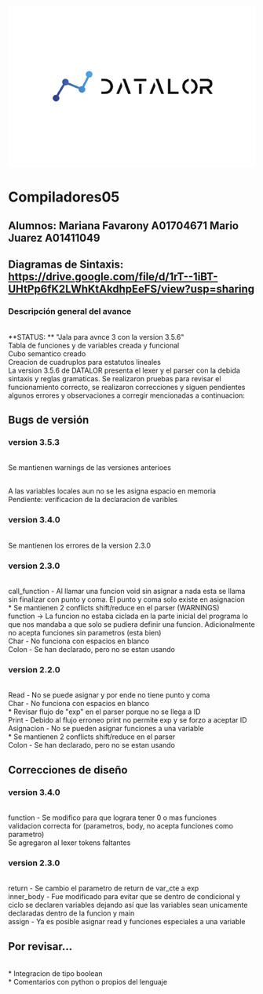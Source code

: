 ![This is an image](/Assets/logo.png)
# Compiladores05
## Alumnos: Mariana Favarony A01704671 Mario Juarez A01411049
## Diagramas de Sintaxis: https://drive.google.com/file/d/1rT--1iBT-UHtPp6fK2LWhKtAkdhpEeFS/view?usp=sharing


### Descripción general del avance
<br> **STATUS: ** "Jala para avnce 3 con la version 3.5.6"
<br> Tabla de funciones y de variables creada y funcional
<br> Cubo semantico creado
<br> Creacion de cuadruplos para estatutos lineales
<br>La version 3.5.6 de DATALOR presenta el lexer y el parser con la debida sintaxis y reglas gramaticas. Se realizaron pruebas para revisar el funcionamiento correcto, se realizaron correcciones y siguen pendientes algunos errores y observaciones a corregir mencionadas a continuacion:


## Bugs de versión
### version 3.5.3
<br> Se mantienen warnings de las versiones anterioes 

<br> A las variables locales aun no se les asigna espacio en memoria 
<br> Pendiente: verificacion de la declaracion de varibles

### version 3.4.0
<br> Se mantienen los errores de la version 2.3.0
 
 ### version 2.3.0
 <br>call_function - Al llamar una funcion void sin asignar a nada esta se llama sin finalizar con punto y coma. El punto y coma solo existe en asignacion 
<br> * Se mantienen 2 conflicts shift/reduce en el parser (WARNINGS)
<br> function -> La funcion no estaba ciclada en la parte inicial del programa lo que nos mandaba a que solo se pudiera definir una funcion. Adicionalmente no acepta funciones sin parametros (esta bien)
 <br>Char - No funciona con espacios en blanco
<br>Colon - Se han declarado, pero no se estan usando


 ### version 2.2.0
 <br>Read - No se puede asignar y por ende no tiene punto y coma
 <br>Char - No funciona con espacios en blanco
 <br>* Revisar flujo de "exp" en el parser porque no se llega a ID
 <br>Print -  Debido al flujo erroneo print no permite exp y se forzo a aceptar ID
 <br>Asignacion - No se pueden asignar funciones a una variable
 <br>* Se mantienen 2 conflicts shift/reduce en el parser
 <br>Colon - Se han declarado, pero no se estan usando



## Correcciones de diseño
 ### version 3.4.0
 <br> function - Se modifico para que lograra tener 0 o mas funciones
 <br> validacion correcta for (parametros, body, no acepta funciones como parametro)
 <br> Se agregaron al lexer tokens faltantes
 
 ### version 2.3.0
 <br>return - Se cambio el parametro de return de var_cte a exp
 <br>inner_body - Fue modificado para evitar que se dentro de condicional y  ciclo se declaren    variables  dejando así que las variables sean unicamente declaradas dentro de la funcion y main 
 <br>assign - Ya es posible asignar read y funciones especiales a una variable

 ## Por revisar...
 <br> * Integracion de tipo boolean
 <br> * Comentarios con python o propios del lenguaje
